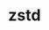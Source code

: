 ---
title: "zstd"
layout: cache
categories: [package, develop]
meta: {"compilers": ["apple-clang@=15.0.0", "cce@=18.0.0", "gcc@=10.2.1", "gcc@=10.3.0", "gcc@=10.5.0", "gcc@=11.1.0", "gcc@=11.4.0", "gcc@=12.3.0", "gcc@=12.4.0", "gcc@=13.2.0", "gcc@=13.3.0", "gcc@=7.3.1", "gcc@=7.5.0", "gcc@=9.4.0", "msvc@=19.39.33523", "oneapi@=2024.1.0", "oneapi@=2024.2.1"], "num_specs": 82, "num_specs_by_stack": {"aws-isc": 1, "aws-isc-aarch64": 1, "aws-pcluster-icelake": 2, "aws-pcluster-neoverse_v1": 3, "aws-pcluster-x86_64_v4": 12, "bootstrap-x86_64-linux-gnu": 3, "build_systems": 3, "data-vis-sdk": 3, "developer-tools": 1, "developer-tools-aarch64-linux-gnu": 3, "developer-tools-darwin": 1, "developer-tools-manylinux2014": 1, "developer-tools-x86_64_v3-linux-gnu": 3, "e4s": 6, "e4s-cray-rhel": 6, "e4s-cray-sles": 2, "e4s-neoverse-v2": 6, "e4s-neoverse_v1": 2, "e4s-oneapi": 6, "e4s-power": 2, "e4s-rocm-external": 3, "gpu-tests": 3, "hep": 3, "ml-darwin-aarch64-mps": 1, "ml-linux-aarch64-cpu": 3, "ml-linux-aarch64-cuda": 3, "ml-linux-x86_64-cpu": 3, "ml-linux-x86_64-cuda": 3, "ml-linux-x86_64-rocm": 3, "radiuss": 3, "radiuss-aws": 3, "radiuss-aws-aarch64": 3, "root": 82, "tutorial": 6, "windows-vis": 2}, "oss": ["amzn2", "centos7", "rhel8", "sle_hpc15", "ubuntu18.04", "ubuntu20.04", "ubuntu22.04", "ubuntu24.04", "ventura", "windows10.0.20348"], "platforms": ["darwin", "linux", "windows"], "stacks": ["aws-isc", "aws-isc-aarch64", "aws-pcluster-icelake", "aws-pcluster-neoverse_v1", "aws-pcluster-x86_64_v4", "bootstrap-x86_64-linux-gnu", "build_systems", "data-vis-sdk", "developer-tools", "developer-tools-aarch64-linux-gnu", "developer-tools-darwin", "developer-tools-manylinux2014", "developer-tools-x86_64_v3-linux-gnu", "e4s", "e4s-cray-rhel", "e4s-cray-sles", "e4s-neoverse-v2", "e4s-neoverse_v1", "e4s-oneapi", "e4s-power", "e4s-rocm-external", "gpu-tests", "hep", "ml-darwin-aarch64-mps", "ml-linux-aarch64-cpu", "ml-linux-aarch64-cuda", "ml-linux-x86_64-cpu", "ml-linux-x86_64-cuda", "ml-linux-x86_64-rocm", "radiuss", "radiuss-aws", "radiuss-aws-aarch64", "root", "tutorial", "windows-vis"], "targets": ["aarch64", "neoverse_v1", "neoverse_v2", "ppc64le", "skylake_avx512", "x86_64", "x86_64_v3", "x86_64_v4"], "versions": ["1.5.5", "1.5.6"]}
spec_details: [{"compiler": "apple-clang@=15.0.0", "hash": "yw2xg5qxc7qhf7ie35o7xiqrdsb5e7fy", "os": "ventura", "platform": "darwin", "size": "-", "stacks": ["developer-tools-darwin", "ml-darwin-aarch64-mps", "root"], "tarball": "https://binaries.spack.io/develop/build_cache/darwin-ventura-aarch64/apple-clang-15.0.0/zstd-1.5.6/darwin-ventura-aarch64-apple-clang-15.0.0-zstd-1.5.6-yw2xg5qxc7qhf7ie35o7xiqrdsb5e7fy.spack", "target": "aarch64", "variants": ["build_system=makefile", "compression=none", "libs=shared,static", "+programs"], "versions": ["1.5.6"]}, {"compiler": "gcc@=7.3.1", "hash": "krl7dvszv7i3fqsdchk6bv3m6mlxzgyd", "os": "amzn2", "platform": "linux", "size": "-", "stacks": ["radiuss-aws-aarch64", "root"], "tarball": "https://binaries.spack.io/develop/build_cache/linux-amzn2-aarch64/gcc-7.3.1/zstd-1.5.6/linux-amzn2-aarch64-gcc-7.3.1-zstd-1.5.6-krl7dvszv7i3fqsdchk6bv3m6mlxzgyd.spack", "target": "aarch64", "variants": ["build_system=makefile", "compression=none", "libs=shared,static", "+programs"], "versions": ["1.5.6"]}, {"compiler": "gcc@=7.3.1", "hash": "iugle4uph4qvdrx42hvxwoqautqogcdk", "os": "amzn2", "platform": "linux", "size": "-", "stacks": ["aws-isc-aarch64", "radiuss-aws-aarch64", "root"], "tarball": "https://binaries.spack.io/develop/build_cache/linux-amzn2-aarch64/gcc-7.3.1/zstd-1.5.6/linux-amzn2-aarch64-gcc-7.3.1-zstd-1.5.6-iugle4uph4qvdrx42hvxwoqautqogcdk.spack", "target": "aarch64", "variants": ["build_system=makefile", "compression=none", "libs=shared,static", "+programs"], "versions": ["1.5.6"]}, {"compiler": "gcc@=7.3.1", "hash": "wvtvwpc3f34nobcguyz6rekwu25tj22v", "os": "amzn2", "platform": "linux", "size": "-", "stacks": ["radiuss-aws-aarch64", "root"], "tarball": "https://binaries.spack.io/develop/build_cache/linux-amzn2-aarch64/gcc-7.3.1/zstd-1.5.6/linux-amzn2-aarch64-gcc-7.3.1-zstd-1.5.6-wvtvwpc3f34nobcguyz6rekwu25tj22v.spack", "target": "aarch64", "variants": ["build_system=makefile", "compression=none", "libs=shared,static", "+programs"], "versions": ["1.5.6"]}, {"compiler": "gcc@=12.4.0", "hash": "7dcft6oecpgm3ovwchq2c65i2cjzlj34", "os": "amzn2", "platform": "linux", "size": "-", "stacks": ["aws-pcluster-neoverse_v1", "root"], "tarball": "https://binaries.spack.io/develop/build_cache/linux-amzn2-neoverse_v1/gcc-12.4.0/zstd-1.5.6/linux-amzn2-neoverse_v1-gcc-12.4.0-zstd-1.5.6-7dcft6oecpgm3ovwchq2c65i2cjzlj34.spack", "target": "neoverse_v1", "variants": ["build_system=makefile", "compression=none", "libs=shared,static", "+programs"], "versions": ["1.5.6"]}, {"compiler": "gcc@=12.4.0", "hash": "q6i75oh4smpsxuqu3aqjyqzncqy2zwc2", "os": "amzn2", "platform": "linux", "size": "-", "stacks": ["aws-pcluster-neoverse_v1", "root"], "tarball": "https://binaries.spack.io/develop/build_cache/linux-amzn2-neoverse_v1/gcc-12.4.0/zstd-1.5.6/linux-amzn2-neoverse_v1-gcc-12.4.0-zstd-1.5.6-q6i75oh4smpsxuqu3aqjyqzncqy2zwc2.spack", "target": "neoverse_v1", "variants": ["build_system=makefile", "compression=none", "libs=shared,static", "+programs"], "versions": ["1.5.6"]}, {"compiler": "gcc@=12.4.0", "hash": "j3zpdsl7owrqybpdesufnxrtg7gdcb23", "os": "amzn2", "platform": "linux", "size": "-", "stacks": ["aws-pcluster-neoverse_v1", "root"], "tarball": "https://binaries.spack.io/develop/build_cache/linux-amzn2-neoverse_v1/gcc-12.4.0/zstd-1.5.6/linux-amzn2-neoverse_v1-gcc-12.4.0-zstd-1.5.6-j3zpdsl7owrqybpdesufnxrtg7gdcb23.spack", "target": "neoverse_v1", "variants": ["build_system=makefile", "compression=none", "libs=shared,static", "+programs"], "versions": ["1.5.6"]}, {"compiler": "gcc@=7.3.1", "hash": "ugbqzl7fllpfa2uu73i3kzalbsjnktbr", "os": "amzn2", "platform": "linux", "size": "-", "stacks": ["aws-pcluster-icelake", "root"], "tarball": "https://binaries.spack.io/develop/build_cache/linux-amzn2-skylake_avx512/gcc-7.3.1/zstd-1.5.5/linux-amzn2-skylake_avx512-gcc-7.3.1-zstd-1.5.5-ugbqzl7fllpfa2uu73i3kzalbsjnktbr.spack", "target": "skylake_avx512", "variants": ["build_system=makefile", "libs=shared,static", "~programs"], "versions": ["1.5.5"]}, {"compiler": "gcc@=12.4.0", "hash": "3by6sbnvz3p44okptrkde6h4sbfaycxj", "os": "amzn2", "platform": "linux", "size": "-", "stacks": ["aws-pcluster-x86_64_v4", "root"], "tarball": "https://binaries.spack.io/develop/build_cache/linux-amzn2-x86_64_v3/gcc-12.4.0/zstd-1.5.6/linux-amzn2-x86_64_v3-gcc-12.4.0-zstd-1.5.6-3by6sbnvz3p44okptrkde6h4sbfaycxj.spack", "target": "x86_64_v3", "variants": ["build_system=makefile", "compression=none", "libs=shared,static", "+programs"], "versions": ["1.5.6"]}, {"compiler": "gcc@=12.4.0", "hash": "dmrnbmecokru4xqe567gklt4j3gexiy6", "os": "amzn2", "platform": "linux", "size": "-", "stacks": ["aws-pcluster-x86_64_v4", "root"], "tarball": "https://binaries.spack.io/develop/build_cache/linux-amzn2-x86_64_v3/gcc-12.4.0/zstd-1.5.6/linux-amzn2-x86_64_v3-gcc-12.4.0-zstd-1.5.6-dmrnbmecokru4xqe567gklt4j3gexiy6.spack", "target": "x86_64_v3", "variants": ["build_system=makefile", "compression=none", "libs=shared,static", "+programs"], "versions": ["1.5.6"]}, {"compiler": "gcc@=12.4.0", "hash": "rmrpcktdyax7twcknfetarizn4sbrz3q", "os": "amzn2", "platform": "linux", "size": "-", "stacks": ["aws-pcluster-x86_64_v4", "root"], "tarball": "https://binaries.spack.io/develop/build_cache/linux-amzn2-x86_64_v3/gcc-12.4.0/zstd-1.5.6/linux-amzn2-x86_64_v3-gcc-12.4.0-zstd-1.5.6-rmrpcktdyax7twcknfetarizn4sbrz3q.spack", "target": "x86_64_v3", "variants": ["build_system=makefile", "compression=none", "libs=shared,static", "+programs"], "versions": ["1.5.6"]}, {"compiler": "oneapi@=2024.1.0", "hash": "zwi6dncr32rfu4wphkcb3qcstbzejkea", "os": "amzn2", "platform": "linux", "size": "-", "stacks": ["aws-pcluster-x86_64_v4", "root"], "tarball": "https://binaries.spack.io/develop/build_cache/linux-amzn2-x86_64_v3/oneapi-2024.1.0/zstd-1.5.6/linux-amzn2-x86_64_v3-oneapi-2024.1.0-zstd-1.5.6-zwi6dncr32rfu4wphkcb3qcstbzejkea.spack", "target": "x86_64_v3", "variants": ["build_system=makefile", "compression=none", "libs=shared,static", "+programs"], "versions": ["1.5.6"]}, {"compiler": "oneapi@=2024.1.0", "hash": "npdc7sbcryyw7kohcwsq6mmvopp3i7xy", "os": "amzn2", "platform": "linux", "size": "-", "stacks": ["aws-pcluster-x86_64_v4", "root"], "tarball": "https://binaries.spack.io/develop/build_cache/linux-amzn2-x86_64_v3/oneapi-2024.1.0/zstd-1.5.6/linux-amzn2-x86_64_v3-oneapi-2024.1.0-zstd-1.5.6-npdc7sbcryyw7kohcwsq6mmvopp3i7xy.spack", "target": "x86_64_v3", "variants": ["build_system=makefile", "compression=none", "libs=shared,static", "+programs"], "versions": ["1.5.6"]}, {"compiler": "oneapi@=2024.1.0", "hash": "vvokl7jrlpmaznxrfy7ixu7shc3ib5pb", "os": "amzn2", "platform": "linux", "size": "-", "stacks": ["aws-pcluster-x86_64_v4", "root"], "tarball": "https://binaries.spack.io/develop/build_cache/linux-amzn2-x86_64_v3/oneapi-2024.1.0/zstd-1.5.6/linux-amzn2-x86_64_v3-oneapi-2024.1.0-zstd-1.5.6-vvokl7jrlpmaznxrfy7ixu7shc3ib5pb.spack", "target": "x86_64_v3", "variants": ["build_system=makefile", "compression=none", "libs=shared,static", "+programs"], "versions": ["1.5.6"]}, {"compiler": "gcc@=7.3.1", "hash": "fixugcomtyax4i3is2y5usoeifchrvrr", "os": "amzn2", "platform": "linux", "size": "-", "stacks": ["aws-isc", "radiuss-aws", "root"], "tarball": "https://binaries.spack.io/develop/build_cache/linux-amzn2-x86_64_v3/gcc-7.3.1/zstd-1.5.6/linux-amzn2-x86_64_v3-gcc-7.3.1-zstd-1.5.6-fixugcomtyax4i3is2y5usoeifchrvrr.spack", "target": "x86_64_v3", "variants": ["build_system=makefile", "compression=none", "libs=shared,static", "+programs"], "versions": ["1.5.6"]}, {"compiler": "gcc@=7.3.1", "hash": "kalbb4nxsn5wj6uhffrbmi4sbqkr56vr", "os": "amzn2", "platform": "linux", "size": "-", "stacks": ["radiuss-aws", "root"], "tarball": "https://binaries.spack.io/develop/build_cache/linux-amzn2-x86_64_v3/gcc-7.3.1/zstd-1.5.6/linux-amzn2-x86_64_v3-gcc-7.3.1-zstd-1.5.6-kalbb4nxsn5wj6uhffrbmi4sbqkr56vr.spack", "target": "x86_64_v3", "variants": ["build_system=makefile", "compression=none", "libs=shared,static", "+programs"], "versions": ["1.5.6"]}, {"compiler": "gcc@=7.3.1", "hash": "ggzwexyrxg4w44b5v4jxytslsqvzquwv", "os": "amzn2", "platform": "linux", "size": "-", "stacks": ["radiuss-aws", "root"], "tarball": "https://binaries.spack.io/develop/build_cache/linux-amzn2-x86_64_v3/gcc-7.3.1/zstd-1.5.6/linux-amzn2-x86_64_v3-gcc-7.3.1-zstd-1.5.6-ggzwexyrxg4w44b5v4jxytslsqvzquwv.spack", "target": "x86_64_v3", "variants": ["build_system=makefile", "compression=none", "libs=shared,static", "+programs"], "versions": ["1.5.6"]}, {"compiler": "gcc@=7.3.1", "hash": "ztcqumamxuovekhnz7msbqatbuuj6eps", "os": "amzn2", "platform": "linux", "size": "-", "stacks": ["aws-pcluster-icelake", "root"], "tarball": "https://binaries.spack.io/develop/build_cache/linux-amzn2-x86_64_v3/gcc-7.3.1/zstd-1.5.5/linux-amzn2-x86_64_v3-gcc-7.3.1-zstd-1.5.5-ztcqumamxuovekhnz7msbqatbuuj6eps.spack", "target": "x86_64_v3", "variants": ["build_system=makefile", "libs=shared,static", "~programs"], "versions": ["1.5.5"]}, {"compiler": "gcc@=12.4.0", "hash": "zbg3arbk5u5vlac7k4u2ft6k2g6k7k5u", "os": "amzn2", "platform": "linux", "size": "-", "stacks": ["aws-pcluster-x86_64_v4", "root"], "tarball": "https://binaries.spack.io/develop/build_cache/linux-amzn2-x86_64_v4/gcc-12.4.0/zstd-1.5.6/linux-amzn2-x86_64_v4-gcc-12.4.0-zstd-1.5.6-zbg3arbk5u5vlac7k4u2ft6k2g6k7k5u.spack", "target": "x86_64_v4", "variants": ["build_system=makefile", "compression=none", "libs=shared,static", "+programs"], "versions": ["1.5.6"]}, {"compiler": "gcc@=12.4.0", "hash": "6mv3s4emkap4ymmqf54qrffprs7wulxz", "os": "amzn2", "platform": "linux", "size": "-", "stacks": ["aws-pcluster-x86_64_v4", "root"], "tarball": "https://binaries.spack.io/develop/build_cache/linux-amzn2-x86_64_v4/gcc-12.4.0/zstd-1.5.6/linux-amzn2-x86_64_v4-gcc-12.4.0-zstd-1.5.6-6mv3s4emkap4ymmqf54qrffprs7wulxz.spack", "target": "x86_64_v4", "variants": ["build_system=makefile", "compression=none", "libs=shared,static", "+programs"], "versions": ["1.5.6"]}, {"compiler": "gcc@=12.4.0", "hash": "lkb2i53dwzpsznxafovybywly3f5tegs", "os": "amzn2", "platform": "linux", "size": "-", "stacks": ["aws-pcluster-x86_64_v4", "root"], "tarball": "https://binaries.spack.io/develop/build_cache/linux-amzn2-x86_64_v4/gcc-12.4.0/zstd-1.5.6/linux-amzn2-x86_64_v4-gcc-12.4.0-zstd-1.5.6-lkb2i53dwzpsznxafovybywly3f5tegs.spack", "target": "x86_64_v4", "variants": ["build_system=makefile", "compression=none", "libs=shared,static", "+programs"], "versions": ["1.5.6"]}, {"compiler": "oneapi@=2024.1.0", "hash": "m2hehochvwzlrpyvg3lnsvguoy3enizs", "os": "amzn2", "platform": "linux", "size": "-", "stacks": ["aws-pcluster-x86_64_v4", "root"], "tarball": "https://binaries.spack.io/develop/build_cache/linux-amzn2-x86_64_v4/oneapi-2024.1.0/zstd-1.5.6/linux-amzn2-x86_64_v4-oneapi-2024.1.0-zstd-1.5.6-m2hehochvwzlrpyvg3lnsvguoy3enizs.spack", "target": "x86_64_v4", "variants": ["build_system=makefile", "compression=none", "libs=shared,static", "+programs"], "versions": ["1.5.6"]}, {"compiler": "oneapi@=2024.1.0", "hash": "dlwyjpwfg3sx3ylbbnuicjlfy42udkus", "os": "amzn2", "platform": "linux", "size": "-", "stacks": ["aws-pcluster-x86_64_v4", "root"], "tarball": "https://binaries.spack.io/develop/build_cache/linux-amzn2-x86_64_v4/oneapi-2024.1.0/zstd-1.5.6/linux-amzn2-x86_64_v4-oneapi-2024.1.0-zstd-1.5.6-dlwyjpwfg3sx3ylbbnuicjlfy42udkus.spack", "target": "x86_64_v4", "variants": ["build_system=makefile", "compression=none", "libs=shared,static", "+programs"], "versions": ["1.5.6"]}, {"compiler": "oneapi@=2024.1.0", "hash": "bdeimc2w6u2bt7zo3vpys3u72rl2ygkm", "os": "amzn2", "platform": "linux", "size": "-", "stacks": ["aws-pcluster-x86_64_v4", "root"], "tarball": "https://binaries.spack.io/develop/build_cache/linux-amzn2-x86_64_v4/oneapi-2024.1.0/zstd-1.5.6/linux-amzn2-x86_64_v4-oneapi-2024.1.0-zstd-1.5.6-bdeimc2w6u2bt7zo3vpys3u72rl2ygkm.spack", "target": "x86_64_v4", "variants": ["build_system=makefile", "compression=none", "libs=shared,static", "+programs"], "versions": ["1.5.6"]}, {"compiler": "gcc@=10.2.1", "hash": "l44vybbknzqxhif7dn3yiqo3hf34i3cv", "os": "centos7", "platform": "linux", "size": "-", "stacks": ["developer-tools-manylinux2014", "root"], "tarball": "https://binaries.spack.io/develop/build_cache/linux-centos7-x86_64_v3/gcc-10.2.1/zstd-1.5.6/linux-centos7-x86_64_v3-gcc-10.2.1-zstd-1.5.6-l44vybbknzqxhif7dn3yiqo3hf34i3cv.spack", "target": "x86_64_v3", "variants": ["build_system=makefile", "compression=none", "libs=shared,static", "+programs"], "versions": ["1.5.6"]}, {"compiler": "gcc@=10.5.0", "hash": "at7a2g24y6cdczj3rd46dl55py6ub663", "os": "centos7", "platform": "linux", "size": "-", "stacks": ["developer-tools-x86_64_v3-linux-gnu", "root"], "tarball": "https://binaries.spack.io/develop/build_cache/linux-centos7-x86_64_v3/gcc-10.5.0/zstd-1.5.6/linux-centos7-x86_64_v3-gcc-10.5.0-zstd-1.5.6-at7a2g24y6cdczj3rd46dl55py6ub663.spack", "target": "x86_64_v3", "variants": ["build_system=makefile", "compression=none", "libs=shared,static", "+programs"], "versions": ["1.5.6"]}, {"compiler": "gcc@=10.5.0", "hash": "irvproeuzwt5ysocophtqwtwluib7lhc", "os": "centos7", "platform": "linux", "size": "-", "stacks": ["developer-tools-x86_64_v3-linux-gnu", "root"], "tarball": "https://binaries.spack.io/develop/build_cache/linux-centos7-x86_64_v3/gcc-10.5.0/zstd-1.5.6/linux-centos7-x86_64_v3-gcc-10.5.0-zstd-1.5.6-irvproeuzwt5ysocophtqwtwluib7lhc.spack", "target": "x86_64_v3", "variants": ["build_system=makefile", "compression=none", "libs=shared,static", "+programs"], "versions": ["1.5.6"]}, {"compiler": "gcc@=10.5.0", "hash": "7ms2nk43rtoydhzsp427plqalgmd2ze2", "os": "centos7", "platform": "linux", "size": "-", "stacks": ["developer-tools-x86_64_v3-linux-gnu", "root"], "tarball": "https://binaries.spack.io/develop/build_cache/linux-centos7-x86_64_v3/gcc-10.5.0/zstd-1.5.6/linux-centos7-x86_64_v3-gcc-10.5.0-zstd-1.5.6-7ms2nk43rtoydhzsp427plqalgmd2ze2.spack", "target": "x86_64_v3", "variants": ["build_system=makefile", "compression=none", "libs=shared,static", "+programs"], "versions": ["1.5.6"]}, {"compiler": "gcc@=13.3.0", "hash": "2xyljb55wo3u3x67exrzny7xeau7a4zi", "os": "rhel8", "platform": "linux", "size": "-", "stacks": ["developer-tools-aarch64-linux-gnu", "root"], "tarball": "https://binaries.spack.io/develop/build_cache/linux-rhel8-aarch64/gcc-13.3.0/zstd-1.5.6/linux-rhel8-aarch64-gcc-13.3.0-zstd-1.5.6-2xyljb55wo3u3x67exrzny7xeau7a4zi.spack", "target": "aarch64", "variants": ["build_system=makefile", "compression=none", "libs=shared,static", "+programs"], "versions": ["1.5.6"]}, {"compiler": "gcc@=13.3.0", "hash": "qczk677uizannfkriwlmtwkp76rxtadz", "os": "rhel8", "platform": "linux", "size": "-", "stacks": ["developer-tools-aarch64-linux-gnu", "root"], "tarball": "https://binaries.spack.io/develop/build_cache/linux-rhel8-aarch64/gcc-13.3.0/zstd-1.5.6/linux-rhel8-aarch64-gcc-13.3.0-zstd-1.5.6-qczk677uizannfkriwlmtwkp76rxtadz.spack", "target": "aarch64", "variants": ["build_system=makefile", "compression=none", "libs=shared,static", "+programs"], "versions": ["1.5.6"]}, {"compiler": "gcc@=13.3.0", "hash": "7glfsceytmbi4vowiajdyrhlugzvplkw", "os": "rhel8", "platform": "linux", "size": "-", "stacks": ["developer-tools-aarch64-linux-gnu", "root"], "tarball": "https://binaries.spack.io/develop/build_cache/linux-rhel8-aarch64/gcc-13.3.0/zstd-1.5.6/linux-rhel8-aarch64-gcc-13.3.0-zstd-1.5.6-7glfsceytmbi4vowiajdyrhlugzvplkw.spack", "target": "aarch64", "variants": ["build_system=makefile", "compression=none", "libs=shared,static", "+programs"], "versions": ["1.5.6"]}, {"compiler": "cce@=18.0.0", "hash": "gjmvtcvy43duj2wwmhngjttb5b553yas", "os": "rhel8", "platform": "linux", "size": "-", "stacks": ["e4s-cray-rhel", "root"], "tarball": "https://binaries.spack.io/develop/build_cache/linux-rhel8-x86_64_v3/cce-18.0.0/zstd-1.5.6/linux-rhel8-x86_64_v3-cce-18.0.0-zstd-1.5.6-gjmvtcvy43duj2wwmhngjttb5b553yas.spack", "target": "x86_64_v3", "variants": ["build_system=makefile", "compression=none", "libs=shared,static", "+programs"], "versions": ["1.5.6"]}, {"compiler": "cce@=18.0.0", "hash": "oby4gp6xnh6psyvzl4aavfdwrhizbsme", "os": "rhel8", "platform": "linux", "size": "-", "stacks": ["e4s-cray-rhel", "root"], "tarball": "https://binaries.spack.io/develop/build_cache/linux-rhel8-x86_64_v3/cce-18.0.0/zstd-1.5.6/linux-rhel8-x86_64_v3-cce-18.0.0-zstd-1.5.6-oby4gp6xnh6psyvzl4aavfdwrhizbsme.spack", "target": "x86_64_v3", "variants": ["build_system=makefile", "compression=none", "libs=shared,static", "+programs"], "versions": ["1.5.6"]}, {"compiler": "cce@=18.0.0", "hash": "m46q2tvkn3kfnclipmni5qi4subjm33i", "os": "rhel8", "platform": "linux", "size": "-", "stacks": ["e4s-cray-rhel", "root"], "tarball": "https://binaries.spack.io/develop/build_cache/linux-rhel8-x86_64_v3/cce-18.0.0/zstd-1.5.6/linux-rhel8-x86_64_v3-cce-18.0.0-zstd-1.5.6-m46q2tvkn3kfnclipmni5qi4subjm33i.spack", "target": "x86_64_v3", "variants": ["build_system=makefile", "compression=none", "libs=shared,static", "+programs"], "versions": ["1.5.6"]}, {"compiler": "cce@=18.0.0", "hash": "2shivsxfafe7u4d65g3m52bi3zvyi4qk", "os": "rhel8", "platform": "linux", "size": "-", "stacks": ["e4s-cray-rhel", "root"], "tarball": "https://binaries.spack.io/develop/build_cache/linux-rhel8-x86_64_v3/cce-18.0.0/zstd-1.5.6/linux-rhel8-x86_64_v3-cce-18.0.0-zstd-1.5.6-2shivsxfafe7u4d65g3m52bi3zvyi4qk.spack", "target": "x86_64_v3", "variants": ["build_system=makefile", "libs=shared,static", "~programs"], "versions": ["1.5.6"]}, {"compiler": "cce@=18.0.0", "hash": "douorrrsibzbgbd64y47m2wll5hv6lbu", "os": "rhel8", "platform": "linux", "size": "-", "stacks": ["e4s-cray-rhel", "root"], "tarball": "https://binaries.spack.io/develop/build_cache/linux-rhel8-x86_64_v3/cce-18.0.0/zstd-1.5.6/linux-rhel8-x86_64_v3-cce-18.0.0-zstd-1.5.6-douorrrsibzbgbd64y47m2wll5hv6lbu.spack", "target": "x86_64_v3", "variants": ["build_system=makefile", "libs=shared,static", "~programs"], "versions": ["1.5.6"]}, {"compiler": "cce@=18.0.0", "hash": "qohmr4eq4bgzphwerqpzqcboqhja25qm", "os": "rhel8", "platform": "linux", "size": "-", "stacks": ["e4s-cray-rhel", "root"], "tarball": "https://binaries.spack.io/develop/build_cache/linux-rhel8-x86_64_v3/cce-18.0.0/zstd-1.5.6/linux-rhel8-x86_64_v3-cce-18.0.0-zstd-1.5.6-qohmr4eq4bgzphwerqpzqcboqhja25qm.spack", "target": "x86_64_v3", "variants": ["build_system=makefile", "libs=shared,static", "~programs"], "versions": ["1.5.6"]}, {"compiler": "gcc@=10.3.0", "hash": "yfrn5hcsu5r4vui45bajk4iqudhllmtr", "os": "sle_hpc15", "platform": "linux", "size": "-", "stacks": ["e4s-cray-sles", "root"], "tarball": "https://binaries.spack.io/develop/build_cache/linux-sle_hpc15-x86_64_v4/gcc-10.3.0/zstd-1.5.6/linux-sle_hpc15-x86_64_v4-gcc-10.3.0-zstd-1.5.6-yfrn5hcsu5r4vui45bajk4iqudhllmtr.spack", "target": "x86_64_v4", "variants": ["build_system=makefile", "compression=none", "libs=shared,static", "+programs"], "versions": ["1.5.6"]}, {"compiler": "gcc@=10.3.0", "hash": "25uvhlry54n6khmdcqx3kwppehdprfif", "os": "sle_hpc15", "platform": "linux", "size": "-", "stacks": ["e4s-cray-sles", "root"], "tarball": "https://binaries.spack.io/develop/build_cache/linux-sle_hpc15-x86_64_v4/gcc-10.3.0/zstd-1.5.6/linux-sle_hpc15-x86_64_v4-gcc-10.3.0-zstd-1.5.6-25uvhlry54n6khmdcqx3kwppehdprfif.spack", "target": "x86_64_v4", "variants": ["build_system=makefile", "libs=shared,static", "~programs"], "versions": ["1.5.6"]}, {"compiler": "gcc@=7.5.0", "hash": "473u35kux7rapk2er4olb2darfoouzzo", "os": "ubuntu18.04", "platform": "linux", "size": "-", "stacks": ["developer-tools", "root"], "tarball": "https://binaries.spack.io/develop/build_cache/linux-ubuntu18.04-x86_64_v3/gcc-7.5.0/zstd-1.5.6/linux-ubuntu18.04-x86_64_v3-gcc-7.5.0-zstd-1.5.6-473u35kux7rapk2er4olb2darfoouzzo.spack", "target": "x86_64_v3", "variants": ["build_system=makefile", "compression=none", "libs=shared,static", "+programs"], "versions": ["1.5.6"]}, {"compiler": "gcc@=7.5.0", "hash": "vrsrmuvncyl6l5c3i3lnpctvbgt5xson", "os": "ubuntu18.04", "platform": "linux", "size": "-", "stacks": ["build_systems", "radiuss", "root"], "tarball": "https://binaries.spack.io/develop/build_cache/linux-ubuntu18.04-x86_64_v3/gcc-7.5.0/zstd-1.5.6/linux-ubuntu18.04-x86_64_v3-gcc-7.5.0-zstd-1.5.6-vrsrmuvncyl6l5c3i3lnpctvbgt5xson.spack", "target": "x86_64_v3", "variants": ["build_system=makefile", "compression=none", "libs=shared,static", "+programs"], "versions": ["1.5.6"]}, {"compiler": "gcc@=7.5.0", "hash": "pshfksdo4ceplt3ma2vgp53jcsezeriq", "os": "ubuntu18.04", "platform": "linux", "size": "-", "stacks": ["build_systems", "radiuss", "root"], "tarball": "https://binaries.spack.io/develop/build_cache/linux-ubuntu18.04-x86_64_v3/gcc-7.5.0/zstd-1.5.6/linux-ubuntu18.04-x86_64_v3-gcc-7.5.0-zstd-1.5.6-pshfksdo4ceplt3ma2vgp53jcsezeriq.spack", "target": "x86_64_v3", "variants": ["build_system=makefile", "compression=none", "libs=shared,static", "+programs"], "versions": ["1.5.6"]}, {"compiler": "gcc@=7.5.0", "hash": "3l6uifa226psjcfbemc5niuvgufx7upd", "os": "ubuntu18.04", "platform": "linux", "size": "-", "stacks": ["build_systems", "radiuss", "root"], "tarball": "https://binaries.spack.io/develop/build_cache/linux-ubuntu18.04-x86_64_v3/gcc-7.5.0/zstd-1.5.6/linux-ubuntu18.04-x86_64_v3-gcc-7.5.0-zstd-1.5.6-3l6uifa226psjcfbemc5niuvgufx7upd.spack", "target": "x86_64_v3", "variants": ["build_system=makefile", "compression=none", "libs=shared,static", "+programs"], "versions": ["1.5.6"]}, {"compiler": "gcc@=9.4.0", "hash": "qkm3gij2olxcccejxc36daqbug4z6257", "os": "ubuntu20.04", "platform": "linux", "size": "-", "stacks": ["e4s-power", "root"], "tarball": "https://binaries.spack.io/develop/build_cache/linux-ubuntu20.04-ppc64le/gcc-9.4.0/zstd-1.5.6/linux-ubuntu20.04-ppc64le-gcc-9.4.0-zstd-1.5.6-qkm3gij2olxcccejxc36daqbug4z6257.spack", "target": "ppc64le", "variants": ["build_system=makefile", "compression=none", "libs=shared,static", "+programs"], "versions": ["1.5.6"]}, {"compiler": "gcc@=9.4.0", "hash": "ookttevdpmx4phqxsotrzfut3zhbmkc7", "os": "ubuntu20.04", "platform": "linux", "size": "-", "stacks": ["e4s-power", "root"], "tarball": "https://binaries.spack.io/develop/build_cache/linux-ubuntu20.04-ppc64le/gcc-9.4.0/zstd-1.5.6/linux-ubuntu20.04-ppc64le-gcc-9.4.0-zstd-1.5.6-ookttevdpmx4phqxsotrzfut3zhbmkc7.spack", "target": "ppc64le", "variants": ["build_system=makefile", "libs=shared,static", "~programs"], "versions": ["1.5.6"]}, {"compiler": "gcc@=11.1.0", "hash": "7rihlibriznzrkqix7ecn664fd2i7j37", "os": "ubuntu20.04", "platform": "linux", "size": "-", "stacks": ["data-vis-sdk", "root"], "tarball": "https://binaries.spack.io/develop/build_cache/linux-ubuntu20.04-x86_64_v3/gcc-11.1.0/zstd-1.5.6/linux-ubuntu20.04-x86_64_v3-gcc-11.1.0-zstd-1.5.6-7rihlibriznzrkqix7ecn664fd2i7j37.spack", "target": "x86_64_v3", "variants": ["build_system=makefile", "compression=none", "libs=shared,static", "+programs"], "versions": ["1.5.6"]}, {"compiler": "gcc@=11.1.0", "hash": "mszelkumein5szpmrkwbngpgiwbg75qg", "os": "ubuntu20.04", "platform": "linux", "size": "-", "stacks": ["data-vis-sdk", "root"], "tarball": "https://binaries.spack.io/develop/build_cache/linux-ubuntu20.04-x86_64_v3/gcc-11.1.0/zstd-1.5.6/linux-ubuntu20.04-x86_64_v3-gcc-11.1.0-zstd-1.5.6-mszelkumein5szpmrkwbngpgiwbg75qg.spack", "target": "x86_64_v3", "variants": ["build_system=makefile", "compression=none", "libs=shared,static", "+programs"], "versions": ["1.5.6"]}, {"compiler": "gcc@=11.1.0", "hash": "yxgc6nx7z6ujashapzejitauip2ecpoq", "os": "ubuntu20.04", "platform": "linux", "size": "-", "stacks": ["data-vis-sdk", "root"], "tarball": "https://binaries.spack.io/develop/build_cache/linux-ubuntu20.04-x86_64_v3/gcc-11.1.0/zstd-1.5.6/linux-ubuntu20.04-x86_64_v3-gcc-11.1.0-zstd-1.5.6-yxgc6nx7z6ujashapzejitauip2ecpoq.spack", "target": "x86_64_v3", "variants": ["build_system=makefile", "compression=none", "libs=shared,static", "+programs"], "versions": ["1.5.6"]}, {"compiler": "gcc@=11.1.0", "hash": "fstdygwdicoy2iguihv6aktspgc4mwwi", "os": "ubuntu20.04", "platform": "linux", "size": "-", "stacks": ["gpu-tests", "root"], "tarball": "https://binaries.spack.io/develop/build_cache/linux-ubuntu20.04-x86_64_v3/gcc-11.1.0/zstd-1.5.5/linux-ubuntu20.04-x86_64_v3-gcc-11.1.0-zstd-1.5.5-fstdygwdicoy2iguihv6aktspgc4mwwi.spack", "target": "x86_64_v3", "variants": ["build_system=makefile", "compression=none", "libs=shared,static", "+programs"], "versions": ["1.5.5"]}, {"compiler": "gcc@=11.1.0", "hash": "ecy7zswb2bll2alnjapj3uirvgpoydgg", "os": "ubuntu20.04", "platform": "linux", "size": "-", "stacks": ["gpu-tests", "root"], "tarball": "https://binaries.spack.io/develop/build_cache/linux-ubuntu20.04-x86_64_v3/gcc-11.1.0/zstd-1.5.5/linux-ubuntu20.04-x86_64_v3-gcc-11.1.0-zstd-1.5.5-ecy7zswb2bll2alnjapj3uirvgpoydgg.spack", "target": "x86_64_v3", "variants": ["build_system=makefile", "compression=none", "libs=shared,static", "+programs"], "versions": ["1.5.5"]}, {"compiler": "gcc@=11.1.0", "hash": "ptavtrjwpddtj4gdorlatk6gbb777nub", "os": "ubuntu20.04", "platform": "linux", "size": "-", "stacks": ["gpu-tests", "root"], "tarball": "https://binaries.spack.io/develop/build_cache/linux-ubuntu20.04-x86_64_v3/gcc-11.1.0/zstd-1.5.5/linux-ubuntu20.04-x86_64_v3-gcc-11.1.0-zstd-1.5.5-ptavtrjwpddtj4gdorlatk6gbb777nub.spack", "target": "x86_64_v3", "variants": ["build_system=makefile", "compression=none", "libs=shared,static", "+programs"], "versions": ["1.5.5"]}, {"compiler": "gcc@=11.4.0", "hash": "hxo4dlwpcexfaks5rdmruyphtefy5nxa", "os": "ubuntu22.04", "platform": "linux", "size": "-", "stacks": ["e4s-neoverse_v1", "root"], "tarball": "https://binaries.spack.io/develop/build_cache/linux-ubuntu22.04-neoverse_v1/gcc-11.4.0/zstd-1.5.6/linux-ubuntu22.04-neoverse_v1-gcc-11.4.0-zstd-1.5.6-hxo4dlwpcexfaks5rdmruyphtefy5nxa.spack", "target": "neoverse_v1", "variants": ["build_system=makefile", "compression=none", "libs=shared,static", "+programs"], "versions": ["1.5.6"]}, {"compiler": "gcc@=11.4.0", "hash": "or363syw6nvsopyl3snywh7knhpxf5dt", "os": "ubuntu22.04", "platform": "linux", "size": "-", "stacks": ["e4s-neoverse_v1", "root"], "tarball": "https://binaries.spack.io/develop/build_cache/linux-ubuntu22.04-neoverse_v1/gcc-11.4.0/zstd-1.5.6/linux-ubuntu22.04-neoverse_v1-gcc-11.4.0-zstd-1.5.6-or363syw6nvsopyl3snywh7knhpxf5dt.spack", "target": "neoverse_v1", "variants": ["build_system=makefile", "libs=shared,static", "~programs"], "versions": ["1.5.6"]}, {"compiler": "gcc@=11.4.0", "hash": "vr3rlbcn662echao2q6pxww2ffocd4sk", "os": "ubuntu22.04", "platform": "linux", "size": "-", "stacks": ["e4s-neoverse-v2", "root"], "tarball": "https://binaries.spack.io/develop/build_cache/linux-ubuntu22.04-neoverse_v2/gcc-11.4.0/zstd-1.5.6/linux-ubuntu22.04-neoverse_v2-gcc-11.4.0-zstd-1.5.6-vr3rlbcn662echao2q6pxww2ffocd4sk.spack", "target": "neoverse_v2", "variants": ["build_system=makefile", "compression=none", "libs=shared,static", "+programs"], "versions": ["1.5.6"]}, {"compiler": "gcc@=11.4.0", "hash": "ryzmmhtex6os6lhxjkj7tv237bq2uqen", "os": "ubuntu22.04", "platform": "linux", "size": "-", "stacks": ["e4s-neoverse-v2", "root"], "tarball": "https://binaries.spack.io/develop/build_cache/linux-ubuntu22.04-neoverse_v2/gcc-11.4.0/zstd-1.5.6/linux-ubuntu22.04-neoverse_v2-gcc-11.4.0-zstd-1.5.6-ryzmmhtex6os6lhxjkj7tv237bq2uqen.spack", "target": "neoverse_v2", "variants": ["build_system=makefile", "compression=none", "libs=shared,static", "+programs"], "versions": ["1.5.6"]}, {"compiler": "gcc@=11.4.0", "hash": "uambus22xfcnhc5j7ylzr6oywtzres43", "os": "ubuntu22.04", "platform": "linux", "size": "-", "stacks": ["e4s-neoverse-v2", "root"], "tarball": "https://binaries.spack.io/develop/build_cache/linux-ubuntu22.04-neoverse_v2/gcc-11.4.0/zstd-1.5.6/linux-ubuntu22.04-neoverse_v2-gcc-11.4.0-zstd-1.5.6-uambus22xfcnhc5j7ylzr6oywtzres43.spack", "target": "neoverse_v2", "variants": ["build_system=makefile", "compression=none", "libs=shared,static", "+programs"], "versions": ["1.5.6"]}, {"compiler": "gcc@=11.4.0", "hash": "rtlmp7u6oi33lz7mn3srkdff5cnasaw2", "os": "ubuntu22.04", "platform": "linux", "size": "-", "stacks": ["e4s-neoverse-v2", "root"], "tarball": "https://binaries.spack.io/develop/build_cache/linux-ubuntu22.04-neoverse_v2/gcc-11.4.0/zstd-1.5.6/linux-ubuntu22.04-neoverse_v2-gcc-11.4.0-zstd-1.5.6-rtlmp7u6oi33lz7mn3srkdff5cnasaw2.spack", "target": "neoverse_v2", "variants": ["build_system=makefile", "libs=shared,static", "~programs"], "versions": ["1.5.6"]}, {"compiler": "gcc@=11.4.0", "hash": "u4fpxkawwgbvu43cnbb5447sfh6i2axe", "os": "ubuntu22.04", "platform": "linux", "size": "-", "stacks": ["e4s-neoverse-v2", "root"], "tarball": "https://binaries.spack.io/develop/build_cache/linux-ubuntu22.04-neoverse_v2/gcc-11.4.0/zstd-1.5.6/linux-ubuntu22.04-neoverse_v2-gcc-11.4.0-zstd-1.5.6-u4fpxkawwgbvu43cnbb5447sfh6i2axe.spack", "target": "neoverse_v2", "variants": ["build_system=makefile", "libs=shared,static", "~programs"], "versions": ["1.5.6"]}, {"compiler": "gcc@=11.4.0", "hash": "ei4rwvrypwrr5oj3eh6vlzngc4semlvl", "os": "ubuntu22.04", "platform": "linux", "size": "-", "stacks": ["e4s-neoverse-v2", "root"], "tarball": "https://binaries.spack.io/develop/build_cache/linux-ubuntu22.04-neoverse_v2/gcc-11.4.0/zstd-1.5.6/linux-ubuntu22.04-neoverse_v2-gcc-11.4.0-zstd-1.5.6-ei4rwvrypwrr5oj3eh6vlzngc4semlvl.spack", "target": "neoverse_v2", "variants": ["build_system=makefile", "libs=shared,static", "~programs"], "versions": ["1.5.6"]}, {"compiler": "gcc@=11.4.0", "hash": "ywehwyo5bua5pwoyibzizxwxk3pxwckp", "os": "ubuntu22.04", "platform": "linux", "size": "-", "stacks": ["e4s", "e4s-rocm-external", "hep", "root", "tutorial"], "tarball": "https://binaries.spack.io/develop/build_cache/linux-ubuntu22.04-x86_64_v3/gcc-11.4.0/zstd-1.5.6/linux-ubuntu22.04-x86_64_v3-gcc-11.4.0-zstd-1.5.6-ywehwyo5bua5pwoyibzizxwxk3pxwckp.spack", "target": "x86_64_v3", "variants": ["build_system=makefile", "compression=none", "libs=shared,static", "+programs"], "versions": ["1.5.6"]}, {"compiler": "gcc@=11.4.0", "hash": "f2ohkjehhiktlkau3xxvdv2vnc45gosh", "os": "ubuntu22.04", "platform": "linux", "size": "-", "stacks": ["e4s", "e4s-rocm-external", "hep", "root", "tutorial"], "tarball": "https://binaries.spack.io/develop/build_cache/linux-ubuntu22.04-x86_64_v3/gcc-11.4.0/zstd-1.5.6/linux-ubuntu22.04-x86_64_v3-gcc-11.4.0-zstd-1.5.6-f2ohkjehhiktlkau3xxvdv2vnc45gosh.spack", "target": "x86_64_v3", "variants": ["build_system=makefile", "compression=none", "libs=shared,static", "+programs"], "versions": ["1.5.6"]}, {"compiler": "gcc@=11.4.0", "hash": "c5vvwejfl3mrmwofcdwhml2wjtnfsups", "os": "ubuntu22.04", "platform": "linux", "size": "-", "stacks": ["e4s", "e4s-rocm-external", "hep", "root", "tutorial"], "tarball": "https://binaries.spack.io/develop/build_cache/linux-ubuntu22.04-x86_64_v3/gcc-11.4.0/zstd-1.5.6/linux-ubuntu22.04-x86_64_v3-gcc-11.4.0-zstd-1.5.6-c5vvwejfl3mrmwofcdwhml2wjtnfsups.spack", "target": "x86_64_v3", "variants": ["build_system=makefile", "compression=none", "libs=shared,static", "+programs"], "versions": ["1.5.6"]}, {"compiler": "oneapi@=2024.2.1", "hash": "x54qvlcxmfv2u7efvfgjfcgyhyrrb2wu", "os": "ubuntu22.04", "platform": "linux", "size": "-", "stacks": ["e4s-oneapi", "root"], "tarball": "https://binaries.spack.io/develop/build_cache/linux-ubuntu22.04-x86_64_v3/oneapi-2024.2.1/zstd-1.5.6/linux-ubuntu22.04-x86_64_v3-oneapi-2024.2.1-zstd-1.5.6-x54qvlcxmfv2u7efvfgjfcgyhyrrb2wu.spack", "target": "x86_64_v3", "variants": ["build_system=makefile", "compression=none", "libs=shared,static", "+programs"], "versions": ["1.5.6"]}, {"compiler": "oneapi@=2024.2.1", "hash": "g7jwgncbkcauskauybs7plp5yahq3f7i", "os": "ubuntu22.04", "platform": "linux", "size": "-", "stacks": ["e4s-oneapi", "root"], "tarball": "https://binaries.spack.io/develop/build_cache/linux-ubuntu22.04-x86_64_v3/oneapi-2024.2.1/zstd-1.5.6/linux-ubuntu22.04-x86_64_v3-oneapi-2024.2.1-zstd-1.5.6-g7jwgncbkcauskauybs7plp5yahq3f7i.spack", "target": "x86_64_v3", "variants": ["build_system=makefile", "compression=none", "libs=shared,static", "+programs"], "versions": ["1.5.6"]}, {"compiler": "oneapi@=2024.2.1", "hash": "6gskwgsa5khqdictdovl3ly5yjrzo4ke", "os": "ubuntu22.04", "platform": "linux", "size": "-", "stacks": ["e4s-oneapi", "root"], "tarball": "https://binaries.spack.io/develop/build_cache/linux-ubuntu22.04-x86_64_v3/oneapi-2024.2.1/zstd-1.5.6/linux-ubuntu22.04-x86_64_v3-oneapi-2024.2.1-zstd-1.5.6-6gskwgsa5khqdictdovl3ly5yjrzo4ke.spack", "target": "x86_64_v3", "variants": ["build_system=makefile", "compression=none", "libs=shared,static", "+programs"], "versions": ["1.5.6"]}, {"compiler": "gcc@=11.4.0", "hash": "gvwgqgv4gi6xwmggj4bdeynmz7l44a3r", "os": "ubuntu22.04", "platform": "linux", "size": "-", "stacks": ["e4s", "root"], "tarball": "https://binaries.spack.io/develop/build_cache/linux-ubuntu22.04-x86_64_v3/gcc-11.4.0/zstd-1.5.6/linux-ubuntu22.04-x86_64_v3-gcc-11.4.0-zstd-1.5.6-gvwgqgv4gi6xwmggj4bdeynmz7l44a3r.spack", "target": "x86_64_v3", "variants": ["build_system=makefile", "libs=shared,static", "~programs"], "versions": ["1.5.6"]}, {"compiler": "gcc@=11.4.0", "hash": "tzko2pmt5kktah6ivvbulb6wi7ui3gyl", "os": "ubuntu22.04", "platform": "linux", "size": "-", "stacks": ["e4s", "root"], "tarball": "https://binaries.spack.io/develop/build_cache/linux-ubuntu22.04-x86_64_v3/gcc-11.4.0/zstd-1.5.6/linux-ubuntu22.04-x86_64_v3-gcc-11.4.0-zstd-1.5.6-tzko2pmt5kktah6ivvbulb6wi7ui3gyl.spack", "target": "x86_64_v3", "variants": ["build_system=makefile", "libs=shared,static", "~programs"], "versions": ["1.5.6"]}, {"compiler": "gcc@=11.4.0", "hash": "kleqp7vcf5qb4zzacohe4jr26wvujo7d", "os": "ubuntu22.04", "platform": "linux", "size": "-", "stacks": ["e4s", "root"], "tarball": "https://binaries.spack.io/develop/build_cache/linux-ubuntu22.04-x86_64_v3/gcc-11.4.0/zstd-1.5.6/linux-ubuntu22.04-x86_64_v3-gcc-11.4.0-zstd-1.5.6-kleqp7vcf5qb4zzacohe4jr26wvujo7d.spack", "target": "x86_64_v3", "variants": ["build_system=makefile", "libs=shared,static", "~programs"], "versions": ["1.5.6"]}, {"compiler": "gcc@=12.3.0", "hash": "ntf3bzxie6f4jp2djqxrlep6rxduio3z", "os": "ubuntu22.04", "platform": "linux", "size": "-", "stacks": ["root", "tutorial"], "tarball": "https://binaries.spack.io/develop/build_cache/linux-ubuntu22.04-x86_64_v3/gcc-12.3.0/zstd-1.5.6/linux-ubuntu22.04-x86_64_v3-gcc-12.3.0-zstd-1.5.6-ntf3bzxie6f4jp2djqxrlep6rxduio3z.spack", "target": "x86_64_v3", "variants": ["build_system=makefile", "compression=none", "libs=shared,static", "+programs"], "versions": ["1.5.6"]}, {"compiler": "gcc@=12.3.0", "hash": "wubs7nfui52awivkopj54pkyo4nhuk3n", "os": "ubuntu22.04", "platform": "linux", "size": "-", "stacks": ["root", "tutorial"], "tarball": "https://binaries.spack.io/develop/build_cache/linux-ubuntu22.04-x86_64_v3/gcc-12.3.0/zstd-1.5.6/linux-ubuntu22.04-x86_64_v3-gcc-12.3.0-zstd-1.5.6-wubs7nfui52awivkopj54pkyo4nhuk3n.spack", "target": "x86_64_v3", "variants": ["build_system=makefile", "compression=none", "libs=shared,static", "+programs"], "versions": ["1.5.6"]}, {"compiler": "gcc@=12.3.0", "hash": "q2db3lrishobpskrs6ggfieqzrxadh5s", "os": "ubuntu22.04", "platform": "linux", "size": "-", "stacks": ["root", "tutorial"], "tarball": "https://binaries.spack.io/develop/build_cache/linux-ubuntu22.04-x86_64_v3/gcc-12.3.0/zstd-1.5.6/linux-ubuntu22.04-x86_64_v3-gcc-12.3.0-zstd-1.5.6-q2db3lrishobpskrs6ggfieqzrxadh5s.spack", "target": "x86_64_v3", "variants": ["build_system=makefile", "compression=none", "libs=shared,static", "+programs"], "versions": ["1.5.6"]}, {"compiler": "oneapi@=2024.2.1", "hash": "jqpowwrntl2aqn73qo56vrpdmqhvbpxt", "os": "ubuntu22.04", "platform": "linux", "size": "-", "stacks": ["e4s-oneapi", "root"], "tarball": "https://binaries.spack.io/develop/build_cache/linux-ubuntu22.04-x86_64_v3/oneapi-2024.2.1/zstd-1.5.6/linux-ubuntu22.04-x86_64_v3-oneapi-2024.2.1-zstd-1.5.6-jqpowwrntl2aqn73qo56vrpdmqhvbpxt.spack", "target": "x86_64_v3", "variants": ["build_system=makefile", "libs=shared,static", "~programs"], "versions": ["1.5.6"]}, {"compiler": "oneapi@=2024.2.1", "hash": "3w3o33lmp2wp3gsio6c54nvxfnfeabu2", "os": "ubuntu22.04", "platform": "linux", "size": "-", "stacks": ["e4s-oneapi", "root"], "tarball": "https://binaries.spack.io/develop/build_cache/linux-ubuntu22.04-x86_64_v3/oneapi-2024.2.1/zstd-1.5.6/linux-ubuntu22.04-x86_64_v3-oneapi-2024.2.1-zstd-1.5.6-3w3o33lmp2wp3gsio6c54nvxfnfeabu2.spack", "target": "x86_64_v3", "variants": ["build_system=makefile", "libs=shared,static", "~programs"], "versions": ["1.5.6"]}, {"compiler": "oneapi@=2024.2.1", "hash": "niwrliebtcturu6st2p7mkf74hnnnwaj", "os": "ubuntu22.04", "platform": "linux", "size": "-", "stacks": ["e4s-oneapi", "root"], "tarball": "https://binaries.spack.io/develop/build_cache/linux-ubuntu22.04-x86_64_v3/oneapi-2024.2.1/zstd-1.5.6/linux-ubuntu22.04-x86_64_v3-oneapi-2024.2.1-zstd-1.5.6-niwrliebtcturu6st2p7mkf74hnnnwaj.spack", "target": "x86_64_v3", "variants": ["build_system=makefile", "libs=shared,static", "~programs"], "versions": ["1.5.6"]}, {"compiler": "gcc@=13.2.0", "hash": "kgihdip5pdg2vetnc3rezbgilmik5cp3", "os": "ubuntu24.04", "platform": "linux", "size": "-", "stacks": ["ml-linux-aarch64-cpu", "ml-linux-aarch64-cuda", "root"], "tarball": "https://binaries.spack.io/develop/build_cache/linux-ubuntu24.04-aarch64/gcc-13.2.0/zstd-1.5.6/linux-ubuntu24.04-aarch64-gcc-13.2.0-zstd-1.5.6-kgihdip5pdg2vetnc3rezbgilmik5cp3.spack", "target": "aarch64", "variants": ["build_system=makefile", "compression=none", "libs=shared,static", "+programs"], "versions": ["1.5.6"]}, {"compiler": "gcc@=13.2.0", "hash": "lerlghd7h23e2xjdqfiyrzttxfcmxgxz", "os": "ubuntu24.04", "platform": "linux", "size": "-", "stacks": ["ml-linux-aarch64-cpu", "ml-linux-aarch64-cuda", "root"], "tarball": "https://binaries.spack.io/develop/build_cache/linux-ubuntu24.04-aarch64/gcc-13.2.0/zstd-1.5.6/linux-ubuntu24.04-aarch64-gcc-13.2.0-zstd-1.5.6-lerlghd7h23e2xjdqfiyrzttxfcmxgxz.spack", "target": "aarch64", "variants": ["build_system=makefile", "compression=none", "libs=shared,static", "+programs"], "versions": ["1.5.6"]}, {"compiler": "gcc@=13.2.0", "hash": "75fah5nkeu36fp7ads4ux4a3fg3v5zqd", "os": "ubuntu24.04", "platform": "linux", "size": "-", "stacks": ["ml-linux-aarch64-cpu", "ml-linux-aarch64-cuda", "root"], "tarball": "https://binaries.spack.io/develop/build_cache/linux-ubuntu24.04-aarch64/gcc-13.2.0/zstd-1.5.6/linux-ubuntu24.04-aarch64-gcc-13.2.0-zstd-1.5.6-75fah5nkeu36fp7ads4ux4a3fg3v5zqd.spack", "target": "aarch64", "variants": ["build_system=makefile", "compression=none", "libs=shared,static", "+programs"], "versions": ["1.5.6"]}, {"compiler": "gcc@=13.2.0", "hash": "zvy6el7z2obu6ekqufb7kjgyoo4lhtf6", "os": "ubuntu24.04", "platform": "linux", "size": "-", "stacks": ["bootstrap-x86_64-linux-gnu", "ml-linux-x86_64-cpu", "ml-linux-x86_64-cuda", "ml-linux-x86_64-rocm", "root"], "tarball": "https://binaries.spack.io/develop/build_cache/linux-ubuntu24.04-x86_64_v3/gcc-13.2.0/zstd-1.5.6/linux-ubuntu24.04-x86_64_v3-gcc-13.2.0-zstd-1.5.6-zvy6el7z2obu6ekqufb7kjgyoo4lhtf6.spack", "target": "x86_64_v3", "variants": ["build_system=makefile", "compression=none", "libs=shared,static", "+programs"], "versions": ["1.5.6"]}, {"compiler": "gcc@=13.2.0", "hash": "g3bwab3ncrqoxbvvef6p5hsxqgiczmnc", "os": "ubuntu24.04", "platform": "linux", "size": "-", "stacks": ["bootstrap-x86_64-linux-gnu", "ml-linux-x86_64-cpu", "ml-linux-x86_64-cuda", "ml-linux-x86_64-rocm", "root"], "tarball": "https://binaries.spack.io/develop/build_cache/linux-ubuntu24.04-x86_64_v3/gcc-13.2.0/zstd-1.5.6/linux-ubuntu24.04-x86_64_v3-gcc-13.2.0-zstd-1.5.6-g3bwab3ncrqoxbvvef6p5hsxqgiczmnc.spack", "target": "x86_64_v3", "variants": ["build_system=makefile", "compression=none", "libs=shared,static", "+programs"], "versions": ["1.5.6"]}, {"compiler": "gcc@=13.2.0", "hash": "3ietgqtol4s6vnvk5vt4uabsebhollwu", "os": "ubuntu24.04", "platform": "linux", "size": "-", "stacks": ["bootstrap-x86_64-linux-gnu", "ml-linux-x86_64-cpu", "ml-linux-x86_64-cuda", "ml-linux-x86_64-rocm", "root"], "tarball": "https://binaries.spack.io/develop/build_cache/linux-ubuntu24.04-x86_64_v3/gcc-13.2.0/zstd-1.5.6/linux-ubuntu24.04-x86_64_v3-gcc-13.2.0-zstd-1.5.6-3ietgqtol4s6vnvk5vt4uabsebhollwu.spack", "target": "x86_64_v3", "variants": ["build_system=makefile", "compression=none", "libs=shared,static", "+programs"], "versions": ["1.5.6"]}, {"compiler": "msvc@=19.39.33523", "hash": "f57mgssey2o6rzx5psnuup6a2u5hqvbh", "os": "windows10.0.20348", "platform": "windows", "size": "-", "stacks": ["root", "windows-vis"], "tarball": "https://binaries.spack.io/develop/build_cache/windows-windows10.0.20348-x86_64/msvc-19.39.33523/zstd-1.5.5/windows-windows10.0.20348-x86_64-msvc-19.39.33523-zstd-1.5.5-f57mgssey2o6rzx5psnuup6a2u5hqvbh.spack", "target": "x86_64", "variants": ["build_system=cmake", "build_type=Release", "generator=ninja", "~ipo", "libs=shared,static", "~programs"], "versions": ["1.5.5"]}, {"compiler": "msvc@=19.39.33523", "hash": "oyaiyfv3vxbpqgzw6rrvn44namhogaod", "os": "windows10.0.20348", "platform": "windows", "size": "-", "stacks": ["root", "windows-vis"], "tarball": "https://binaries.spack.io/develop/build_cache/windows-windows10.0.20348-x86_64/msvc-19.39.33523/zstd-1.5.5/windows-windows10.0.20348-x86_64-msvc-19.39.33523-zstd-1.5.5-oyaiyfv3vxbpqgzw6rrvn44namhogaod.spack", "target": "x86_64", "variants": ["build_system=cmake", "build_type=Release", "generator=ninja", "~ipo", "libs=shared,static", "~programs"], "versions": ["1.5.5"]}]
---
